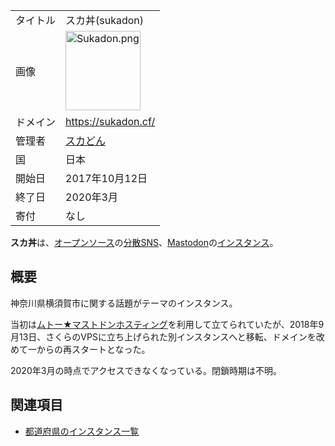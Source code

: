<div>

|          |                                                                                                                                                                                                                                                                                    |
|----------|------------------------------------------------------------------------------------------------------------------------------------------------------------------------------------------------------------------------------------------------------------------------------------|
| タイトル | スカ丼(sukadon)                                                                                                                                                                                                                                                                    |
| 画像     | [<img src="/images/thumb/b/b8/Sukadon.png/120px-Sukadon.png" srcset="/images/thumb/b/b8/Sukadon.png/180px-Sukadon.png 1.5x, /images/thumb/b/b8/Sukadon.png/240px-Sukadon.png 2x" width="120" height="127" alt="Sukadon.png" />](/%E3%83%95%E3%82%A1%E3%82%A4%E3%83%AB:Sukadon.png) |
| ドメイン | <a href="https://sukadon.cf/" rel="nofollow">https://sukadon.cf/</a>                                                                                                                                                                                                               |
| 管理者   | <a href="https://sukadon.cf/@sukadon" rel="nofollow">スカどん</a>                                                                                                                                                                                                                  |
| 国       | 日本                                                                                                                                                                                                                                                                               |
| 開始日   | 2017年10月12日                                                                                                                                                                                                                                                                     |
| 終了日   | 2020年3月                                                                                                                                                                                                                                                                          |
| 寄付     | なし                                                                                                                                                                                                                                                                               |

**スカ丼**は、[オープンソース](/%E3%82%AA%E3%83%BC%E3%83%97%E3%83%B3%E3%82%BD%E3%83%BC%E3%82%B9 "オープンソース")の[分散SNS](/%E5%88%86%E6%95%A3SNS "分散SNS")、[Mastodon](/Mastodon "Mastodon")の[インスタンス](/%E3%82%A4%E3%83%B3%E3%82%B9%E3%82%BF%E3%83%B3%E3%82%B9 "インスタンス")。

## 概要

神奈川県横須賀市に関する話題がテーマのインスタンス。

  
当初は[ムトー★マストドンホスティング](/%E3%83%A0%E3%83%88%E3%83%BC%E2%98%85%E3%83%9E%E3%82%B9%E3%83%88%E3%83%89%E3%83%B3%E3%83%9B%E3%82%B9%E3%83%86%E3%82%A3%E3%83%B3%E3%82%B0 "ムトー★マストドンホスティング")を利用して立てられていたが、2018年9月13日、さくらのVPSに立ち上げられた別インスタンスへと移転、ドメインを改めて一からの再スタートとなった。

2020年3月の時点でアクセスできなくなっている。閉鎖時期は不明。

## 関連項目

-   [都道府県のインスタンス一覧](/%E9%83%BD%E9%81%93%E5%BA%9C%E7%9C%8C%E3%81%AE%E3%82%A4%E3%83%B3%E3%82%B9%E3%82%BF%E3%83%B3%E3%82%B9%E4%B8%80%E8%A6%A7 "都道府県のインスタンス一覧")

  

</div>
